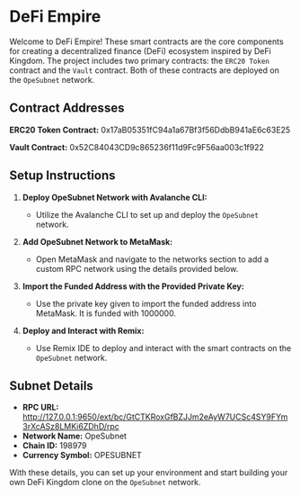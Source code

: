 # DeFi Empire

Welcome to DeFi Empire! These smart contracts are the core components for creating a decentralized finance (DeFi) ecosystem inspired by DeFi Kingdom. The project includes two primary contracts: the `ERC20 Token` contract and the `Vault` contract. Both of these contracts are deployed on the `OpeSubnet` network.

## Contract Addresses

**ERC20 Token Contract:** 0x17aB05351fC94a1a67Bf3f56DdbB941aE6c63E25

**Vault Contract:** 0x52C84043CD9c865236f11d9Fc9F56aa003c1f922

## Setup Instructions

1. **Deploy OpeSubnet Network with Avalanche CLI:**
   - Utilize the Avalanche CLI to set up and deploy the `OpeSubnet` network.

2. **Add OpeSubnet Network to MetaMask:**
   - Open MetaMask and navigate to the networks section to add a custom RPC network using the details provided below.

3. **Import the Funded Address with the Provided Private Key:**
   - Use the private key given to import the funded address into MetaMask. It is funded with 1000000.

4. **Deploy and Interact with Remix:**
   - Use Remix IDE to deploy and interact with the smart contracts on the `OpeSubnet` network.

## Subnet Details

- **RPC URL:** http://127.0.0.1:9650/ext/bc/GtCTKRoxGfBZJJm2eAyW7UCSc4SY9FYm3rXcASz8LMKi6ZDhD/rpc
- **Network Name:** OpeSubnet
- **Chain ID:** 198979
- **Currency Symbol:** OPESUBNET

With these details, you can set up your environment and start building your own DeFi Kingdom clone on the `OpeSubnet` network.